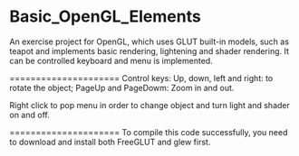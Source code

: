 Basic_OpenGL_Elements
=====================

An exercise project for OpenGL, which uses GLUT built-in models, such as teapot and implements basic rendering, lightening
and shader rendering. It can be controlled keyboard and menu is implemented.

=====================
Control keys:
Up, down, left and right: to rotate the object;
PageUp and PageDowm: Zoom in and out.

Right click to pop menu in order to change object and turn light and shader on and off.

=====================
To compile this code successfully, you need to download and install both FreeGLUT and glew first.
